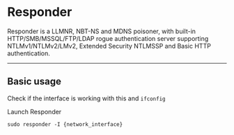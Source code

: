 # Responder
Responder is a LLMNR, NBT-NS and MDNS poisoner, with built-in HTTP/SMB/MSSQL/FTP/LDAP rogue authentication server supporting NTLMv1/NTLMv2/LMv2, Extended Security NTLMSSP and Basic HTTP authentication.

---

## Basic usage
Check if the interface is working with this and `ifconfig`

Launch Responder 
```shell
sudo responder -I {network_interface}
```
